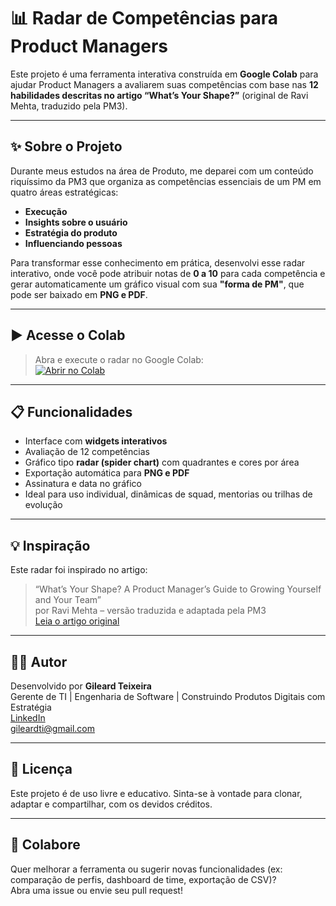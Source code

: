 # 📊 Radar de Competências para Product Managers

Este projeto é uma ferramenta interativa construída em **Google Colab** para ajudar Product Managers a avaliarem suas competências com base nas **12 habilidades descritas no artigo “What’s Your Shape?”** (original de Ravi Mehta, traduzido pela PM3).

---

## ✨ Sobre o Projeto

Durante meus estudos na área de Produto, me deparei com um conteúdo riquíssimo da PM3 que organiza as competências essenciais de um PM em quatro áreas estratégicas:

- **Execução**
- **Insights sobre o usuário**
- **Estratégia do produto**
- **Influenciando pessoas**

Para transformar esse conhecimento em prática, desenvolvi esse radar interativo, onde você pode atribuir notas de **0 a 10** para cada competência e gerar automaticamente um gráfico visual com sua **"forma de PM"**, que pode ser baixado em **PNG e PDF**.

---

## ▶️ Acesse o Colab

> Abra e execute o radar no Google Colab:  
[![Abrir no Colab](https://colab.research.google.com/assets/colab-badge.svg)](https://colab.research.google.com/drive/14ve-6Wl-coxEY3EUvmoXO07RrE5D3ulo?usp=sharing
)

---

## 📋 Funcionalidades

- Interface com **widgets interativos**
- Avaliação de 12 competências
- Gráfico tipo **radar (spider chart)** com quadrantes e cores por área
- Exportação automática para **PNG e PDF**
- Assinatura e data no gráfico
- Ideal para uso individual, dinâmicas de squad, mentorias ou trilhas de evolução

---

## 💡 Inspiração

Este radar foi inspirado no artigo:
> “What’s Your Shape? A Product Manager’s Guide to Growing Yourself and Your Team”  
> por Ravi Mehta – versão traduzida e adaptada pela PM3  
> [Leia o artigo original](https://www.ravimehta.com/whats-your-shape)

---

## 👨‍💻 Autor

Desenvolvido por **Gileard Teixeira**  
Gerente de TI | Engenharia de Software | Construindo Produtos Digitais com Estratégia  
[LinkedIn](https://www.linkedin.com/in/gileard-teixeira)  
[gileardti@gmail.com](mailto:gileardti@gmail.com)

---

## 📄 Licença

Este projeto é de uso livre e educativo. Sinta-se à vontade para clonar, adaptar e compartilhar, com os devidos créditos.

---

## 🙌 Colabore

Quer melhorar a ferramenta ou sugerir novas funcionalidades (ex: comparação de perfis, dashboard de time, exportação de CSV)?  
Abra uma issue ou envie seu pull request!

